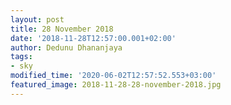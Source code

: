```yaml
---
layout: post
title: 28 November 2018
date: '2018-11-28T12:57:00.001+02:00'
author: Dedunu Dhananjaya
tags:
- sky
modified_time: '2020-06-02T12:57:52.553+03:00'
featured_image: 2018-11-28-28-november-2018.jpg
---
```


